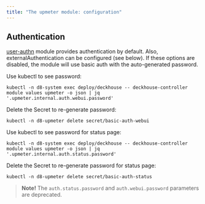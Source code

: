 ```yaml
---
title: "The upmeter module: configuration"
---
```


<!-- SCHEMA -->

## Authentication

[user-authn](/documentation/v1/modules/150-user-authn/) module provides authentication by default. Also, externalAuthentication can be configured (see below).
If these options are disabled, the module will use basic auth with the auto-generated password.

Use kubectl to see password:

```shell
kubectl -n d8-system exec deploy/deckhouse -- deckhouse-controller module values upmeter -o json | jq '.upmeter.internal.auth.webui.password'
```

Delete the Secret to re-generate password:

```shell
kubectl -n d8-upmeter delete secret/basic-auth-webui
```

Use kubectl to see password for status page:

```shell
kubectl -n d8-system exec deploy/deckhouse -- deckhouse-controller module values upmeter -o json | jq '.upmeter.internal.auth.status.password'
```

Delete the Secret to re-generate password for status page:

```shell
kubectl -n d8-upmeter delete secret/basic-auth-status
```

> **Note!** The `auth.status.password` and `auth.webui.password` parameters are deprecated.
